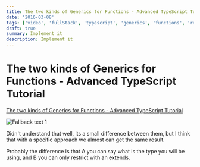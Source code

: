 ```yaml
---
title: The two kinds of Generics for Functions - Advanced TypeScript Tutorial
date: '2016-03-08'
tags: ['video', 'fullStack', 'typescript', 'generics', 'functions', 'read', 'withResume']
draft: true
summary: Implement it
description: Implement it
---
```


# The two kinds of Generics for Functions - Advanced TypeScript Tutorial

[The two kinds of Generics for Functions - Advanced TypeScript Tutorial](https://www.youtube.com/watch?v=0IFf1GlpLv4&ab_channel=BasaratCodes)

![Fallback text 1](/static/assets/pasted-image-20221008103336.png)

Didn't understand that well, its a small difference between them, but I think that with a specific approach we almost can get the same result.

Probably the difference is that A you can say what is the type you will be using, and B you can only restrict with an extends.
